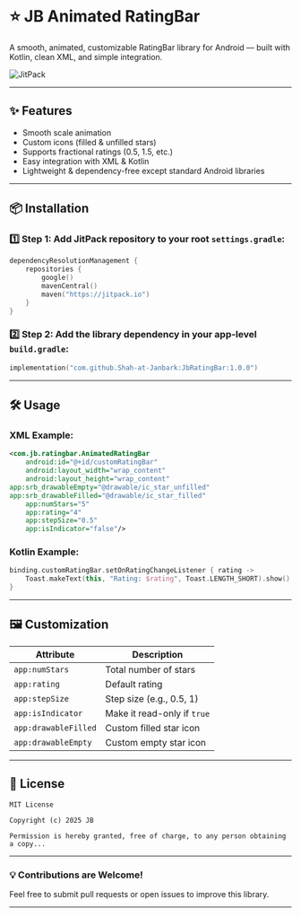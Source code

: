 
# ⭐ JB Animated RatingBar

A smooth, animated, customizable RatingBar library for Android — built with Kotlin, clean XML, and simple integration.

![JitPack](https://jitpack.io/v/YOUR_GITHUB_USERNAME/JbRatingBar.svg)

---

## ✨ Features
- Smooth scale animation
- Custom icons (filled & unfilled stars)
- Supports fractional ratings (0.5, 1.5, etc.)
- Easy integration with XML & Kotlin
- Lightweight & dependency-free except standard Android libraries

---

## 📦 Installation

### 1️⃣ Step 1: Add JitPack repository to your root `settings.gradle`:
```kotlin
dependencyResolutionManagement {
    repositories {
        google()
        mavenCentral()
        maven("https://jitpack.io")
    }
}
```

### 2️⃣ Step 2: Add the library dependency in your app-level `build.gradle`:
```kotlin
implementation("com.github.Shah-at-Janbark:JbRatingBar:1.0.0")
```

---

## 🛠️ Usage

### XML Example:
```xml
<com.jb.ratingbar.AnimatedRatingBar
    android:id="@+id/customRatingBar"
    android:layout_width="wrap_content"
    android:layout_height="wrap_content"
app:srb_drawableEmpty="@drawable/ic_star_unfilled"
app:srb_drawableFilled="@drawable/ic_star_filled"
    app:numStars="5"
    app:rating="4"
    app:stepSize="0.5"
    app:isIndicator="false"/>
```

### Kotlin Example:
```kotlin
binding.customRatingBar.setOnRatingChangeListener { rating ->
    Toast.makeText(this, "Rating: $rating", Toast.LENGTH_SHORT).show()
}
```

---

## 🖼️ Customization
| Attribute | Description |
|------------|-------------|
| `app:numStars` | Total number of stars |
| `app:rating` | Default rating |
| `app:stepSize` | Step size (e.g., 0.5, 1) |
| `app:isIndicator` | Make it read-only if `true` |
| `app:drawableFilled` | Custom filled star icon |
| `app:drawableEmpty` | Custom empty star icon |

---

## 📝 License
```
MIT License

Copyright (c) 2025 JB

Permission is hereby granted, free of charge, to any person obtaining a copy...
```

---

### 💡 Contributions are Welcome!
Feel free to submit pull requests or open issues to improve this library.

---
